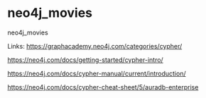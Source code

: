 # neo4j_movies
neo4j_movies


Links:
https://graphacademy.neo4j.com/categories/cypher/

https://neo4j.com/docs/getting-started/cypher-intro/

https://neo4j.com/docs/cypher-manual/current/introduction/

https://neo4j.com/docs/cypher-cheat-sheet/5/auradb-enterprise
